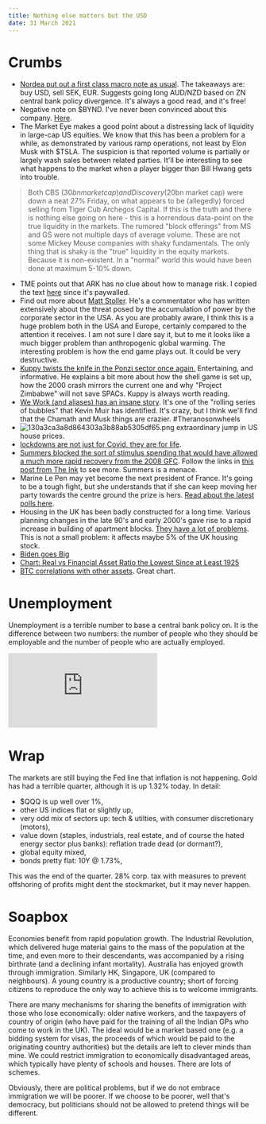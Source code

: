 ```yaml
---
title: Nothing else matters but the USD
date: 31 March 2021
---
```


# Crumbs

- [Nordea put out a first class macro note as usual](https://corporate.nordea.com/article/64474/fx-weekly-nothing-else-matters-than-the-usd). The takeaways are: buy USD, sell SEK, EUR. Suggests going long AUD/NZD based on ZN central bank policy divergence. It's always a good read, and it's free!
- Negative note on $BYND. I've never been convinced about this company. [Here](https://seekingalpha.com/article/4416445-beyond-meat-stock-steer-clear-here?mail_subject=bynd-beyond-meat-more-pain-down-the-road&utm_campaign=rta-stock-article&utm_content=link-0&utm_medium=email&utm_source=seeking_alpha).
- The Market Eye makes a good point about a distressing lack of liquidity in large-cap US equities. We know that this has been a problem for a while, as demonstrated by various ramp operations, not least by Elon Musk with $TSLA. The suspicion is that reported volume is partially or largely wash sales between related parties. It'll be interesting to see what happens to the market when a player bigger than Bill Hwang gets into trouble.

> Both CBS ($30bn market cap) and Discovery ($20bn market cap) were down a neat 27% Friday, on what appears to be (allegedly) forced selling from Tiger Cub Archegos Capital. If this is the truth and there is nothing else going on here - this is a horrendous data-point on the true liquidity in the markets. The rumored "block offerings" from MS and GS were not multiple days of average volume. These are not some Mickey Mouse companies with shaky fundamentals. The only thing that is shaky is the "true" liquidity in the equity markets. Because it is non-existent. In a "normal" world this would have been done at maximum 5-10% down. 

- TME points out that ARK has no clue about how to manage risk. I copied the text [here]({filename}TME_ARK.md) since it's paywalled.
- Find out more about [Matt Stoller](https://mattstoller.substack.com/p/what-we-can-learn-from-a-big-boat). He's a commentator who has written extensively about the threat posed by the accumulation of power by the corporate sector in the USA. As you are probably aware, I think this is a huge problem both in the USA and Europe, certainly compared to the attention it receives. I am not sure I dare say it, but to me it looks like a much bigger problem than anthropogenic global warming. The interesting problem is how the end game plays out. It could be very destructive.
- [Kuppy twists the knife in the Ponzi sector once again.](https://adventuresincapitalism.com/2021/03/29/ponzis-go-boom/) Entertaining, and informative. He explains a bit more about how the shell game is set up, how the 2000 crash mirrors the current one and why "Project Zimbabwe" will not save SPACs. Kuppy is always worth reading.
- [We Work (and aliases) has an insane story](https://www.notboring.co/p/we-good-now). It's one of the "rolling series of bubbles" that Kevin Muir has identified. It's crazy, but I think we'll find that the Chamath and Musk things are crazier. #Theranosonwheels
- ![130a3ca3a8d864303a3b88ab5305df65.png]({attach}130a3ca3a8d864303a3b88ab5305df65.png)
extraordinary jump in US house prices.
- [lockdowns are not just for Covid, they are for life](https://edition.cnn.com/2021/03/30/health/herd-immunity-covid-shifts/index.html).
- [Summers blocked the sort of stimulus spending that would have allowed a much more rapid recovery from the 2008 GFC](https://newrepublic.com/article/100961/memo-larry-summers-obama).  Follow the links in [this post from The Ink](https://the.ink/p/stephaniekelton) to see more. Summers is a menace. 
- Marine Le Pen may yet become the next president of France. It's going to be a tough fight, but she understands that if she can keep moving her party towards the centre ground the prize is hers. [Read about the latest polls here](https://atlantico.fr/article/decryptage/le-cas-marine-le-pen---peut-on-gagner-une-presidentielle-quand-seuls-34percent-des-francais-souhaiteraient-vous-voir-elue-abstention-adhesion-rassemblement-national-intentions-de-vote-election-2022-elysee-emmanuel-macron-lrem-citoyens-christophe-boutin).
- Housing in the UK has been badly constructed for a long time. Various planning changes in the late 90's and early 2000's gave rise to a rapid increase in building of apartment blocks. [They have a lot of problems](https://www.ft.com/content/ff6bef28-ae58-48d5-b916-d27374fddf53). This is not a small problem: it affects maybe 5% of the UK housing stock.
- [Biden goes Big](https://www.economist.com/united-states/2021/03/29/why-joe-biden-isnt-afraid-of-debt-any-more)
- [Chart: Real vs Financial Asset Ratio the Lowest Since at Least 1925](https://thesoundingline.com/chart-real-assets-vs-financial-assets-ratio-the-lowest-since-at-least-1925/)
- [BTC correlations with other assets](https://www.isabelnet.com/bitcoin-correlations-with-asset-classes/). Great chart. 

# Unemployment

Unemployment is a terrible number to base a central bank policy on. It is the difference between two numbers: the number of people who they should be employable and the number of people who are actually employed. 

<div class="embed-container"><iframe src="https://fred.stlouisfed.org/graph/graph-landing.php?g=CtQu&width=670&height=475" scrolling="no" frameborder="0" style="overflow:hidden;" allowTransparency="true" loading="lazy"></iframe></div><script src="https://fred.stlouisfed.org/graph/js/embed.js" type="text/javascript"></script>

# Wrap

The markets are still buying the Fed line that inflation is not happening. 
Gold has had a terrible quarter, although it is up 1.32% today. 
In detail:

- $QQQ is up well over 1%, 
- other US indices flat or slightly up,
- very odd mix of sectors up: tech & utilties, with consumer discretionary (motors),
- value down (staples, industrials, real estate, and of course the hated energy sector plus banks): reflation trade dead (or dormant?),
- global equity mixed,
- bonds pretty flat: 10Y @ 1.73%,

This was the end of the quarter. 28% corp. tax with measures to prevent offshoring of profits might dent the stockmarket, but it may never happen.

# Soapbox

Economies benefit from rapid population growth. The Industrial Revolution, which delivered huge material gains to the mass of the population at the time, and even more to their descendants, was accompanied by a rising birthrate (and a declining infant mortality). Australia has enjoyed growth through immigration. Similarly HK, Singapore, UK (compared to neighbours). A young country is a productive country; short of forcing citizens to reproduce the only way to achieve this is to welcome immigrants. 

There are many mechanisms for sharing the benefits of immigration with those who lose economically: older native workers, and the taxpayers of country of origin (who have paid for the training of all the Indian GPs who come to work in the UK). The ideal would be a market based one (e.g. a bidding system for visas, the proceeds of which would be paid to the originating country authorities) but the details are left to clever minds than mine.  We could restrict immigration to economically disadvantaged areas, which typically have plenty of schools and houses. There are lots of schemes.  

Obviously, there are political problems, but if we do not embrace immigration we will be poorer. If we choose to be poorer, well that's democracy, but politicians should not be allowed to pretend things will be different.

